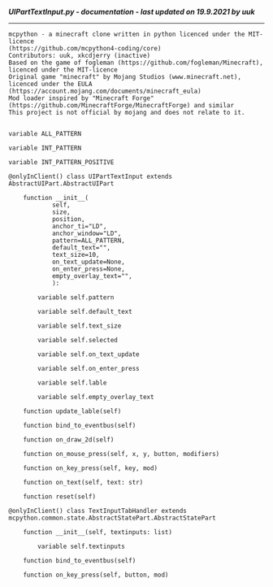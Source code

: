 ***UIPartTextInput.py - documentation - last updated on 19.9.2021 by uuk***
___

    mcpython - a minecraft clone written in python licenced under the MIT-licence 
    (https://github.com/mcpython4-coding/core)
    Contributors: uuk, xkcdjerry (inactive)
    Based on the game of fogleman (https://github.com/fogleman/Minecraft), licenced under the MIT-licence
    Original game "minecraft" by Mojang Studios (www.minecraft.net), licenced under the EULA
    (https://account.mojang.com/documents/minecraft_eula)
    Mod loader inspired by "Minecraft Forge" (https://github.com/MinecraftForge/MinecraftForge) and similar
    This project is not official by mojang and does not relate to it.


    variable ALL_PATTERN

    variable INT_PATTERN

    variable INT_PATTERN_POSITIVE

    @onlyInClient() class UIPartTextInput extends AbstractUIPart.AbstractUIPart

        function __init__(
                self,
                size,
                position,
                anchor_ti="LD",
                anchor_window="LD",
                pattern=ALL_PATTERN,
                default_text="",
                text_size=10,
                on_text_update=None,
                on_enter_press=None,
                empty_overlay_text="",
                ):

            variable self.pattern

            variable self.default_text

            variable self.text_size

            variable self.selected

            variable self.on_text_update

            variable self.on_enter_press

            variable self.lable

            variable self.empty_overlay_text

        function update_lable(self)

        function bind_to_eventbus(self)

        function on_draw_2d(self)

        function on_mouse_press(self, x, y, button, modifiers)

        function on_key_press(self, key, mod)

        function on_text(self, text: str)

        function reset(self)

    @onlyInClient() class TextInputTabHandler extends mcpython.common.state.AbstractStatePart.AbstractStatePart

        function __init__(self, textinputs: list)

            variable self.textinputs

        function bind_to_eventbus(self)

        function on_key_press(self, button, mod)